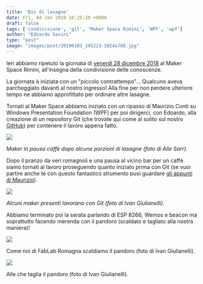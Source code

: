 ```yaml
---
title: 'Bis di lasagne'
date: Fri, 04 Jan 2019 18:25:39 +0000
draft: false
tags: ['condivisione', 'git', 'Maker Space Rimini', 'WPF', 'wpf']
author: "Edoardo Savini"
type: "post"
image: "images/post/20190103_145223-1024x768.jpg"
---
```


Ieri abbiamo ripetuto la giornata di [venerdì 28 dicembre 2018](https://fablabromagna.org/una-giornata-al-maker-space-rimini/) al Maker Space Rimini, all'insegna della condivisione delle conoscenze.

La giornata è iniziata con un "piccolo contrattempo"... Qualcuno aveva parcheggiato davanti al nostro ingresso! Alla fine per non perdere ulteriore tempo ne abbiamo approfittato per ordinare altre lasagne.

Tornati al Maker Space abbiamo iniziato con un ripasso di Maurizio Conti su Windows Presentation Foundation (WPF) per poi dirigerci, con Edoardo, alla creazione di un repository Git (che trovate qui come al solito sul nostro [GitHub](https://github.com/fablabromagna-org/WPFLasagna)) per contenere il lavoro appena fatto.

![](/images/post/photo_2019-01-04_18-35-05-1024x576.jpg)

_Maker in pausa caffè dopo alcune porzioni di lasagne (foto di Alle Sarr)._

Dopo il pranzo da veri romagnoli e una pausa al vicino bar per un caffè siamo tornati al lavoro proseguendo quanto iniziato prima con Git (se vuoi partire anche te con questo fantastico strumento puoi guardare [gli appunti di Maurizio](https://docs.google.com/presentation/d/16e6CrsZZVcwIljokuIM4gqXhI3lfRCUF9HNawrLfu2o/present?slide=id.p)).

![](/images/post/20190103_145223-1024x768.jpg)

_Alcuni  maker  presenti  lavorano  con  Git (foto di Ivan Giulianelli)._

Abbiamo terminato poi la serata parlando di ESP 8266, Wemos e beacon ma soprattutto facendo merenda con il pandoro (scaldato e tagliato alla nostra maniera)!

![](/images/static/20190103_155030-e1546629112997-768x1024.jpg)

Come noi di FabLab Romagna scaldiamo il pandoro (foto di Ivan Giulianelli).

![](/images/post/20190103_160115-e1546629217612-768x1024.jpg)

Alle che taglia il pandoro (foto di Ivan Giulianelli).